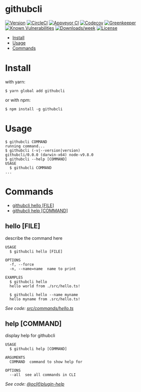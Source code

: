githubcli
=========



[![Version](https://img.shields.io/npm/v/githubcli.svg)](https://npmjs.org/package/githubcli)
[![CircleCI](https://circleci.com/gh/jdxcode/githubcli/tree/master.svg?style=shield)](https://circleci.com/gh/jdxcode/githubcli/tree/master)
[![Appveyor CI](https://ci.appveyor.com/api/projects/status/github/jdxcode/githubcli?branch=master&svg=true)](https://ci.appveyor.com/project/heroku/githubcli/branch/master)
[![Codecov](https://codecov.io/gh/jdxcode/githubcli/branch/master/graph/badge.svg)](https://codecov.io/gh/jdxcode/githubcli)
[![Greenkeeper](https://badges.greenkeeper.io/jdxcode/githubcli.svg)](https://greenkeeper.io/)
[![Known Vulnerabilities](https://snyk.io/test/github/jdxcode/githubcli/badge.svg)](https://snyk.io/test/github/jdxcode/githubcli)
[![Downloads/week](https://img.shields.io/npm/dw/githubcli.svg)](https://npmjs.org/package/githubcli)
[![License](https://img.shields.io/npm/l/githubcli.svg)](https://github.com/jdxcode/githubcli/blob/master/package.json)

<!-- toc -->
* [Install](#install)
* [Usage](#usage)
* [Commands](#commands)
<!-- tocstop -->
<!-- install -->
# Install

with yarn:
```
$ yarn global add githubcli
```

or with npm:
```
$ npm install -g githubcli
```
<!-- installstop -->
<!-- usage -->
# Usage

```sh-session
$ githubcli COMMAND
running command...
$ githubcli (-v|--version|version)
githubcli/0.0.0 (darwin-x64) node-v9.8.0
$ githubcli --help [COMMAND]
USAGE
  $ githubcli COMMAND
...
```
<!-- usagestop -->
<!-- commands -->
# Commands

* [githubcli hello [FILE]](#hello-file)
* [githubcli help [COMMAND]](#help-command)
## hello [FILE]

describe the command here

```
USAGE
  $ githubcli hello [FILE]

OPTIONS
  -f, --force
  -n, --name=name  name to print

EXAMPLES
  $ githubcli hello
  hello world from ./src/hello.ts!

  $ githubcli hello --name myname
  hello myname from .src/hello.ts!
```

_See code: [src/commands/hello.ts](https://github.com/jdxcode/githubcli/blob/v0.0.0/src/commands/hello.ts)_

## help [COMMAND]

display help for githubcli

```
USAGE
  $ githubcli help [COMMAND]

ARGUMENTS
  COMMAND  command to show help for

OPTIONS
  --all  see all commands in CLI
```

_See code: [@oclif/plugin-help](https://github.com/oclif/plugin-help/blob/v1.1.6/src/commands/help.ts)_
<!-- commandsstop -->
